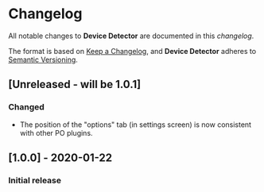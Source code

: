 # Changelog
All notable changes to **Device Detector** are documented in this *changelog*.

The format is based on [Keep a Changelog](https://keepachangelog.com/en/1.0.0/), and **Device Detector** adheres to [Semantic Versioning](https://semver.org/spec/v2.0.0.html).

## [Unreleased - will be 1.0.1]
### Changed
- The position of the "options" tab (in settings screen) is now consistent with other PO plugins. 

## [1.0.0] - 2020-01-22
### Initial release